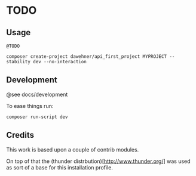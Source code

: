 # TODO

## Usage

```@TODO```

```
composer create-project dawehner/api_first_project MYPROJECT --stability dev --no-interaction
```

## Development

@see docs/development

To ease things run:

```
composer run-script dev
```

## Credits

This work is based upon a couple of contrib modules.

On top of that the (thunder distrbution)[http://www.thunder.org/] was used as sort of a base
for this installation profile.
